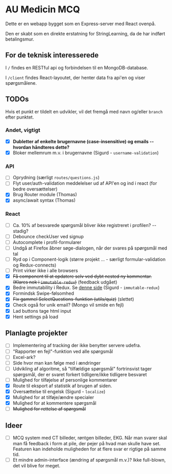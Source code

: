 # AU Medicin MCQ

Dette er en webapp bygget som en Express-server med React ovenpå.

Den er skabt som en direkte erstatning for StringLearning, da de har indført betalingsmur.

## For de teknisk interesserede

I `/` findes en RESTful api og forbindelsen til en MongoDB-database.

I `/client` findes React-layoutet, der henter data fra api'en og viser spørgsmålene.

## TODOs

Hvis et punkt er tildelt en udvikler, vil det fremgå med navn og/eller `branch` efter punktet.

### Andet, vigtigt

- [x] **Dubletter af enkelte brugernavne (case-insensitive) og emails -- hvordan håndteres dette?**
- [x] Bloker mellemrum m.v. i brugernavne (Sigurd - `username-validation`)

### API

- [ ] Oprydning (særligt `routes/questions.js`)
- [ ] Flyt user/auth-validation meddelelser ud af API'en og ind i react (for bedre oversættelser)
- [x] Brug Router module (Thomas)
- [x] async/await syntax (Thomas)

### React

- [ ] Ca. 10% af besvarede spørgsmål bliver ikke registreret i profilen? -- stadig?
- [ ] Debounce checkUser ved signup
- [ ] Autocomplete i profil-formularer
- [ ] Undgå at Firefox åbner søge-dialogen, når der svares på spørgsmål med tal
- [ ] Ryd op i Component-logik (større projekt ... - særligt formular-validation og Redux-connects)
- [ ] Print virker ikke i alle browsers
- [x] ~~Få component til at opdatere selv ved dybt nested ny kommentar. (Klares nok i `immutable-redux`)~~ (feedback udgået)
- [x] Bedre immutability i Redux. Se [denne side](https://redux.js.org/recipes/structuring-reducers/immutable-update-patterns) (Sigurd - `immutable-redux`)
- [x] Formindsk Swipe-følsomhed
- [x] ~~Fix gammel SelectQuestions-funktion (utils/quiz)~~ (slettet)
- [x] Check også for unik email? (Mongo vil smide en fejl)
- [x] Lad buttons tage html input
- [x] Hent settings på load

## Planlagte projekter


- [ ] Implementering af tracking der ikke benytter servere udefra.
- [ ] "Rapporter en fejl"-funktion ved alle spørgsmål
- [ ] Excel-ark?
- [ ] Side hvor man kan følge med i ændringer
- [ ] Udvikling af algoritme, så "tilfældige spørgsmål" fortrinsvist tager spørgsmål, der er svaret forkert tidligere/ikke tidligere besvaret
- [ ] Mulighed for tilføjelse af personlige kommentarer
- [x] Route til eksport af statistik af brugen af siden.
- [x] Oversættelse til engelsk (Sigurd - `localize`)
- [x] Mulighed for at tilføje/ændre specialer
- [x] Mulighed for at kommentere spørgsmål
- [ ] ~~Mulighed for rettelse af spørgsmål~~

## Ideer

- [ ] MCQ system med CT billeder, røntgen billeder, EKG. Når man svarer skal man få feedback i form at pile, der pejer på hvad man skulle have set. Featuren kan indeholde muligheden for at flere svar er rigtige på samme tid.
- [ ] Et mindre admin-interface (ændring af spørgsmål m.v.)? Ikke full-blown, det vil blive for meget.
